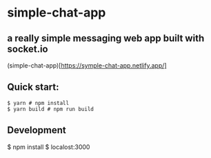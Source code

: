 # simple-chat-app

## a really simple messaging web app built with socket.io
(simple-chat-app)[https://symple-chat-app.netlify.app/]

## Quick start:

```
$ yarn # npm install
$ yarn build # npm run build
````

## Development

$ npm install
$ localost:3000
